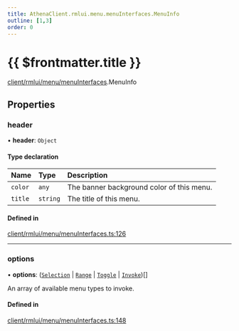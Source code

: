 ```yaml
---
title: AthenaClient.rmlui.menu.menuInterfaces.MenuInfo
outline: [1,3]
order: 0
---
```


# {{ $frontmatter.title }}


[client/rmlui/menu/menuInterfaces](../modules/client_rmlui_menu_menuInterfaces.md).MenuInfo

## Properties

### header

• **header**: `Object`

#### Type declaration

| Name | Type | Description |
| :------ | :------ | :------ |
| `color` | `any` | The banner background color of this menu. |
| `title` | `string` | The title of this menu. |

#### Defined in

[client/rmlui/menu/menuInterfaces.ts:126](https://github.com/Stuyk/altv-athena/blob/ce61c7c/src/core/client/rmlui/menu/menuInterfaces.ts#L126)

___

### options

• **options**: ([`Selection`](client_rmlui_menu_menuInterfaces_Selection.md) \| [`Range`](client_rmlui_menu_menuInterfaces_Range.md) \| [`Toggle`](client_rmlui_menu_menuInterfaces_Toggle.md) \| [`Invoke`](client_rmlui_menu_menuInterfaces_Invoke.md))[]

An array of available menu types to invoke.

#### Defined in

[client/rmlui/menu/menuInterfaces.ts:148](https://github.com/Stuyk/altv-athena/blob/ce61c7c/src/core/client/rmlui/menu/menuInterfaces.ts#L148)
